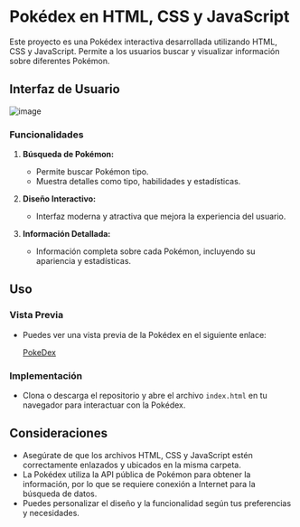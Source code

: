 # Pokédex en HTML, CSS y JavaScript

Este proyecto es una Pokédex interactiva desarrollada utilizando HTML, CSS y JavaScript. Permite a los usuarios buscar y visualizar información sobre diferentes Pokémon.

## Interfaz de Usuario

![image](https://github.com/PetusoTwo/PokeDexG/assets/96096173/c4734020-76e4-4863-bc3b-9673a52edc99)

### Funcionalidades

1. **Búsqueda de Pokémon:**
   - Permite buscar Pokémon tipo.
   - Muestra detalles como tipo, habilidades y estadísticas.

2. **Diseño Interactivo:**
   - Interfaz moderna y atractiva que mejora la experiencia del usuario.

3. **Información Detallada:**
   - Información completa sobre cada Pokémon, incluyendo su apariencia y estadísticas.

## Uso

### Vista Previa

- Puedes ver una vista previa de la Pokédex en el siguiente enlace:

  [PokeDex](https://petusotwo.github.io/PokeDexG/)

### Implementación

- Clona o descarga el repositorio y abre el archivo `index.html` en tu navegador para interactuar con la Pokédex.

## Consideraciones

- Asegúrate de que los archivos HTML, CSS y JavaScript estén correctamente enlazados y ubicados en la misma carpeta.
- La Pokédex utiliza la API pública de Pokémon para obtener la información, por lo que se requiere conexión a Internet para la búsqueda de datos.
- Puedes personalizar el diseño y la funcionalidad según tus preferencias y necesidades.

